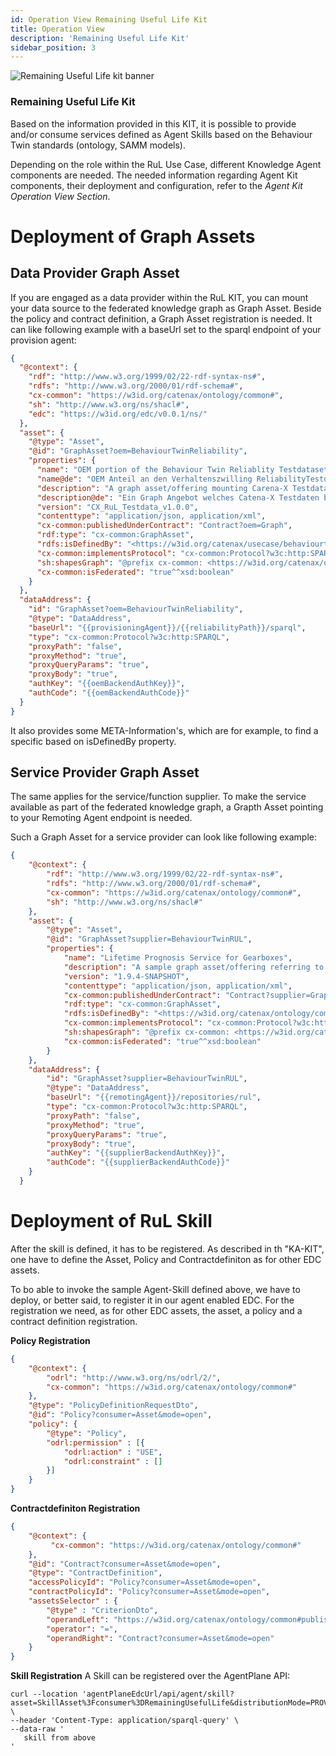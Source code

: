 ```yaml
---
id: Operation View Remaining Useful Life Kit
title: Operation View
description: 'Remaining Useful Life Kit'
sidebar_position: 3
---
```


![Remaining Useful Life kit banner](@site/static/img/doc-rul_header-minified.png)

### Remaining Useful Life Kit

<!--
Documentation of the Kit.
-->

Based on the information provided in this KIT, it is possible to provide and/or consume services defined as Agent Skills based on the Behaviour Twin standards (ontology, SAMM models).

Depending on the role within the RuL Use Case, different Knowledge Agent components are needed. 
The needed information regarding Agent Kit components, their deployment and configuration, refer to the *Agent Kit Operation View Section*.

# Deployment of Graph Assets

## Data Provider Graph Asset
If you are engaged as a data provider within the RuL KIT, you can mount your data source to the federated knowledge graph as Graph Asset.
Beside the policy and contract definition, a Graph Asset registration is needed. It can like following example with a baseUrl set to the sparql endpoint of your provision agent:
```json
{
  "@context": {
    "rdf": "http://www.w3.org/1999/02/22-rdf-syntax-ns#",
    "rdfs": "http://www.w3.org/2000/01/rdf-schema#",
    "cx-common": "https://w3id.org/catenax/ontology/common#",
    "sh": "http://www.w3.org/ns/shacl#",
    "edc": "https://w3id.org/edc/v0.0.1/ns/"
  },
  "asset": {
    "@type": "Asset",
    "@id": "GraphAsset?oem=BehaviourTwinReliability",
    "properties": {
      "name": "OEM portion of the Behaviour Twin Reliablity Testdataset.",
      "name@de": "OEM Anteil an den Verhaltenszwilling ReliabilityTestdaten.",
      "description": "A graph asset/offering mounting Carena-X Testdata for Behaviour Twin.",
      "description@de": "Ein Graph Angebot welches Catena-X Testdaten beinhaltet.",
      "version": "CX_RuL_Testdata_v1.0.0",
      "contenttype": "application/json, application/xml",
      "cx-common:publishedUnderContract": "Contract?oem=Graph",
      "rdf:type": "cx-common:GraphAsset",
      "rdfs:isDefinedBy": "<https://w3id.org/catenax/usecase/behaviourtwin>,<https://w3id.org/catenax/ontology/core>,<https://w3id.org/catenax/ontology/vehicle>,<https://w3id.org/catenax/ontology/reliability>",
      "cx-common:implementsProtocol": "cx-common:Protocol?w3c:http:SPARQL",
      "sh:shapesGraph": "@prefix cx-common: <https://w3id.org/catenax/ontology/common#>. \n@prefix : <GraphAsset?oem=BehaviourTwinReliability#> .\n@prefix cx-tele: <https://w3id.org/catenax/ontology/reliability#> .\n@prefix owl: <http://www.w3.org/2002/07/owl#> .\n@prefix rdf: <http://www.w3.org/1999/02/22-rdf-syntax-ns#> .\n@prefix xsd: <http://www.w3.org/2001/XMLSchema#> .\n@prefix sh: <http://www.w3.org/ns/shacl#> .@prefix : <urn:cx:Graph:oem:BehaviourTwin> .\n\n:OemLoadSpectrum rdf:type sh:NodeShape ;\n  sh:targetClass cx-tele:LoadSpectrum ;\n  sh:property [\n        sh:path cx-tele:provisionedBy ;\n        sh:hasValue <urn:bpn:legal:BPNL00000003AYRE> \n    ] ;\n  sh:property [\n        sh:path cx-tele:Version ;\n        sh:hasValue \"0\"^^xsd:long \n    ] ;\n  sh:property [\n        sh:path cx-tele:component ;\n        sh:class :SupplierParts \n    ] .\n\n:SupplierParts rdf:type sh:NodeShape ;\n  sh:targetClass cx-tele:VehicleComponent ;\n  sh:property [\n        sh:path cx-tele:isProducedBy ;\n        sh:hasValue <urn:bpn:legal:BPNL00000003B2OM> \n    ] .\n",
      "cx-common:isFederated": "true^^xsd:boolean"
    }
  },
  "dataAddress": {
    "id": "GraphAsset?oem=BehaviourTwinReliability",
    "@type": "DataAddress",
    "baseUrl": "{{provisioningAgent}}/{{reliabilityPath}}/sparql",
    "type": "cx-common:Protocol?w3c:http:SPARQL",
    "proxyPath": "false",
    "proxyMethod": "true",
    "proxyQueryParams": "true",
    "proxyBody": "true",
    "authKey": "{{oemBackendAuthKey}}",
    "authCode": "{{oemBackendAuthCode}}"
  }
}
```
It also provides some META-Information's, which are for example, to find a specific based on isDefinedBy property.

## Service Provider Graph Asset
The same applies for the service/function supplier. To make the service available as part of the federated knowledge graph, a Grapth Asset pointing to your Remoting Agent endpoint is needed.

Such a Graph Asset for a service provider can look like following example:
```json
{
    "@context": {
        "rdf": "http://www.w3.org/1999/02/22-rdf-syntax-ns#",
        "rdfs": "http://www.w3.org/2000/01/rdf-schema#",
        "cx-common": "https://w3id.org/catenax/ontology/common#",
        "sh": "http://www.w3.org/ns/shacl#"
    },
    "asset": {
        "@type": "Asset",
        "@id": "GraphAsset?supplier=BehaviourTwinRUL", 
        "properties": {
            "name": "Lifetime Prognosis Service for Gearboxes",
            "description": "A sample graph asset/offering referring to a specific prognosis resource.",
            "version": "1.9.4-SNAPSHOT",
            "contenttype": "application/json, application/xml",
            "cx-common:publishedUnderContract": "Contract?supplier=Graph",
            "rdf:type": "cx-common:GraphAsset",
            "rdfs:isDefinedBy": "<https://w3id.org/catenax/ontology/common>,<https://w3id.org/catenax/ontology/core>,<https://w3id.org/catenax/ontology/function>,<https://w3id.org/catenax/ontology/behaviour>",
            "cx-common:implementsProtocol": "cx-common:Protocol?w3c:http:SPARQL",
            "sh:shapesGraph": "@prefix cx-common: <https://w3id.org/catenax/ontology/common#>. \n@prefix : <GraphAsset?supplier=BehaviourTwinRUL#> .\n@prefix cx-prognosis: <https://w3id.org/catenax/ontology/behaviour#> .\n@prefix cx-fx: <https://w3id.org/catenax/ontology/function#> .\n@prefix owl: <http://www.w3.org/2002/07/owl#> .\n@prefix rdf: <http://www.w3.org/1999/02/22-rdf-syntax-ns#> .\n@prefix xsd: <http://www.w3.org/2001/XMLSchema#> .\n@prefix sh: <http://www.w3.org/ns/shacl#> .\n\n:Tier1LifetimePrognosis rdf:type sh:NodeShape ;\n  sh:targetClass cx-prognosis:Function ;\n  sh:property [\n        sh:path cx-prognosis:provisionedBy ;\n        sh:hasValue <urn:bpn:legal:BPNL00000003CPIY> ].",
            "cx-common:isFederated": "true^^xsd:boolean"
        }
    },
    "dataAddress": {
        "id": "GraphAsset?supplier=BehaviourTwinRUL", 
        "@type": "DataAddress",
        "baseUrl": "{{remotingAgent}}/repositories/rul",
        "type": "cx-common:Protocol?w3c:http:SPARQL",
        "proxyPath": "false",
        "proxyMethod": "true",
        "proxyQueryParams": "true",
        "proxyBody": "true",
        "authKey": "{{supplierBackendAuthKey}}",
        "authCode": "{{supplierBackendAuthCode}}"
    }
  }
```

# Deployment of RuL Skill
After the skill is defined, it has to be registered.
As described in th "KA-KIT", one have to define the Asset, Policy and Contractdefiniton as for other EDC assets.

To bo able to invoke the sample Agent-Skill defined above, we have to deploy, or better said, to register it in our agent enabled EDC. For the registration we need, as for other EDC assets, the asset, a policy and a contract definition registration.

**Policy Registration**
``` json
{
    "@context": {
        "odrl": "http://www.w3.org/ns/odrl/2/",
        "cx-common": "https://w3id.org/catenax/ontology/common#"
    },
    "@type": "PolicyDefinitionRequestDto",
    "@id": "Policy?consumer=Asset&mode=open",
    "policy": {
		"@type": "Policy",
		"odrl:permission" : [{
			"odrl:action" : "USE",
			"odrl:constraint" : []
		}]
    }
} 
```

**Contractdefiniton Registration**
``` json
{
    "@context": {
         "cx-common": "https://w3id.org/catenax/ontology/common#"
    },
    "@id": "Contract?consumer=Asset&mode=open",
    "@type": "ContractDefinition",
    "accessPolicyId": "Policy?consumer=Asset&mode=open",
    "contractPolicyId": "Policy?consumer=Asset&mode=open",
    "assetsSelector" : {
        "@type" : "CriterionDto",
        "operandLeft": "https://w3id.org/catenax/ontology/common#publishedUnderContract",
        "operator": "=",
        "operandRight": "Contract?consumer=Asset&mode=open"
    }
}
```

**Skill Registration**
A Skill can be registered over the AgentPlane API:
```
curl --location 'agentPlaneEdcUrl/api/agent/skill?asset=SkillAsset%3Fconsumer%3DRemainingUsefulLife&distributionMode=PROVIDER%26contract%3DContract%3Fconsumer%3DAsset%26mode%3Dopen' \
--header 'Content-Type: application/sparql-query' \
--data-raw '
   skill from above
'
```
